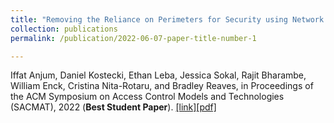 ```yaml
---
title: "Removing the Reliance on Perimeters for Security using Network Views"
collection: publications
permalink: /publication/2022-06-07-paper-title-number-1

---
```

Iffat Anjum, Daniel Kostecki, Ethan Leba, Jessica Sokal, Rajit Bharambe, William Enck, Cristina Nita-Rotaru, and Bradley Reaves, in Proceedings of the ACM Symposium on Access Control Models and Technologies (SACMAT), 2022 (**Best  Student Paper**). [[link]](https://dl.acm.org/doi/10.1145/3532105.3535029)[[pdf]](http://ianjum.github.io/files/1.pdf)
